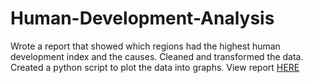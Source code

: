 # Human-Development-Analysis
Wrote a report that showed which regions had the highest human development index and the causes. Cleaned and transformed the data. Created a python script to plot the data into graphs.
View report [HERE](https://github.com/tony1523/Human-Development-Analysis/blob/main/Final%20Project.pdf)
